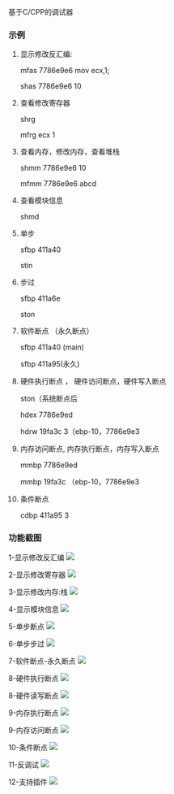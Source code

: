 基于C/CPP的调试器



### 示例

1. 显示修改反汇编:

    mfas 7786e9e6 mov ecx,1;

    shas 7786e9e6 10

2. 查看修改寄存器

    shrg

    mfrg ecx 1

3. 查看内存，修改内存，查看堆栈

    shmm 7786e9e6 10

    mfmm 7786e9e6 abcd

4. 查看模块信息

    shmd

5. 单步

    sfbp 411a40

    stin

6. 步过

    sfbp 411a6e

    ston

7. 软件断点 （永久断点）

    sfbp 411a40	(main) 

    sfbp 411a95(永久)

8. 硬件执行断点 ， 硬件访问断点，硬件写入断点

    ston（系统断点后

    hdex 7786e9ed

    hdrw 19fa3c 3（ebp-10，7786e9e3

9. 内存访问断点, 内存执行断点，内存写入断点

    mmbp 7786e9ed

    mmbp 19fa3c （ebp-10，7786e9e3

10. 条件断点

    cdbp 411a95 3



### 功能截图

1-显示修改反汇编
![](https://note-1252764528.cos.ap-chengdu.myqcloud.com/2020-02-15-080951.jpg)

2-显示修改寄存器
![](https://note-1252764528.cos.ap-chengdu.myqcloud.com/2020-02-15-080944.jpg)

3-显示修改内存:栈
![](https://note-1252764528.cos.ap-chengdu.myqcloud.com/2020-02-15-080856.jpg)

4-显示模块信息
![](https://note-1252764528.cos.ap-chengdu.myqcloud.com/2020-02-15-080949.jpg)

5-单步断点
![](https://note-1252764528.cos.ap-chengdu.myqcloud.com/2020-02-15-080943.jpg)

6-单步步过
![](https://note-1252764528.cos.ap-chengdu.myqcloud.com/2020-02-15-080946.jpg)

7-软件断点-永久断点
![](https://note-1252764528.cos.ap-chengdu.myqcloud.com/2020-02-15-080855.jpg)

8-硬件执行断点
![](https://note-1252764528.cos.ap-chengdu.myqcloud.com/2020-02-15-080952.jpg)

8-硬件读写断点
![](https://note-1252764528.cos.ap-chengdu.myqcloud.com/2020-02-15-080937.jpg)

9-内存执行断点
![](https://note-1252764528.cos.ap-chengdu.myqcloud.com/2020-02-15-080942.jpg)

9-内存访问断点
![](https://note-1252764528.cos.ap-chengdu.myqcloud.com/2020-02-15-080853.jpg)

10-条件断点
![](https://note-1252764528.cos.ap-chengdu.myqcloud.com/2020-02-15-080938.jpg)

11-反调试
![](https://note-1252764528.cos.ap-chengdu.myqcloud.com/2020-02-15-080948.jpg)

12-支持插件
![](https://note-1252764528.cos.ap-chengdu.myqcloud.com/2020-02-15-080940.jpg)